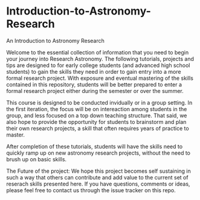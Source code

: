 # Introduction-to-Astronomy-Research
An Introduction to Astronomy Research

Welcome to the essential collection of information that you need to begin your journey into Research Astronomy. The following tutorials, projects and tips are designed to for early college students (and advanced high school students) to gain the skills they need in order to gain entry into a more formal research project. With exposure and eventual mastering of the skills contained in this repository, students will be better prepared to enter a formal research project either during the semester or over the summer.

This course is designed to be conducted invidually or in a group setting. In the first iteration, the focus will be on intereaction among students in the group, and less focused on a top down teaching structure. That said, we also hope to provide the opportunity for students to brainstorm and plan their own research projects, a skill that often requires years of practice to master.

After completion of these tutorials, students will have the skills need to quickly ramp up on new astronomy research projects, without the need to brush up on basic skills. 

The Future of the project:
   We hope this project becomes self sustaining in such a way that others can contribute and add value to the current set of reserach skills presented here. If you have questions, comments or ideas, please feel free to contact us through the issue tracker on this repo.
   
   
